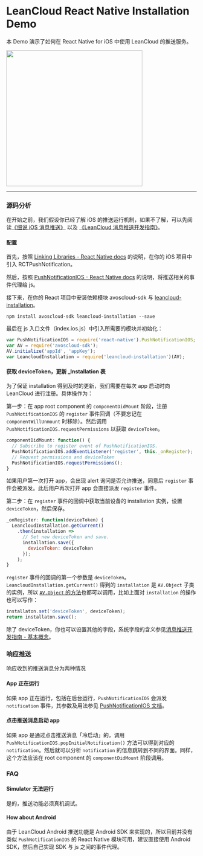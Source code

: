 LeanCloud React Native Installation Demo
====
本 Demo 演示了如何在 React Native for iOS 中使用 LeanCloud 的推送服务。

<img src="https://cloud.githubusercontent.com/assets/175227/11111088/f1dacae0-893f-11e5-88f7-8e1d17b6dad5.png" width="360" />

----
### 源码分析

在开始之前，我们假设你已经了解 iOS 的推送运行机制，如果不了解，可以先阅读[《细说 iOS 消息推送》](https://blog.leancloud.cn/1163/) 以及 [《LeanCloud 消息推送开发指南》](https://leancloud.cn/docs/push_guide.html)。

#### 配置

首先，按照 [Linking Libraries - React Native docs](https://facebook.github.io/react-native/docs/linking-libraries-ios.html#content) 的说明，在你的 iOS 项目中引入 RCTPushNotification。

然后，按照 [PushNotificationIOS - React Native docs](https://facebook.github.io/react-native/docs/pushnotificationios.html#content) 的说明，将推送相关的事件代理给 js。

接下来，在你的 React 项目中安装依赖模块 avoscloud-sdk 与 [leancloud-installation](https://github.com/leancloud/javascript-sdk-installation-plugin)。
```
npm install avoscloud-sdk leancloud-installation --save
```
最后在 js 入口文件（index.ios.js）中引入所需要的模块并初始化：
```javascript
var PushNotificationIOS = require('react-native').PushNotificationIOS;
var AV = require('avoscloud-sdk');
AV.initialize('appId', 'appKey');
var LeancloudInstallation = require('leancloud-installation')(AV);
```

#### 获取 deviceToken，更新 \_Installation 表

为了保证 installation 得到及时的更新，我们需要在每次 app 启动时向 LeanCloud 进行注册。具体操作为：

第一步：在 app root component 的 `componentDidMount` 阶段，注册 `PushNotificationIOS` 的 `register` 事件回调（不要忘记在 `componentWillUnmount` 时移除）。然后调用 `PushNotificationIOS.requestPermissions` 以获取 `deviceToken`。
```javascript
componentDidMount: function() {
  // Subscribe to register event of PushNotificationIOS.
  PushNotificationIOS.addEventListener('register', this._onRegister);
  // Request permissions and deviceToken
  PushNotificationIOS.requestPermissions();
}
```
如果用户第一次打开 app，会出现 alert 询问是否允许推送，同意后 `register` 事件会被派发。此后用户再次打开 app 会直接派发 `register` 事件。

第二步：在 `register` 事件的回调中获取当前设备的 installation 实例，设置 `deviceToken`，然后保存。
```javascript
_onRegister: function(deviceToken) {
  LeancloudInstallation.getCurrent()
    .then(installation =>
      // Set new deviceToken and save.
      installation.save({
        deviceToken: deviceToken
      });
    );
}
```
`register` 事件的回调的第一个参数是 `deviceToken`。`LeancloudInstallation.getCurrent()` 得到的 `installation` 是 `AV.Object` 子类的实例，所以 [`AV.Object` 的方法](https://leancloud.cn/docs/api/javascript/symbols/AV.Object.html)也都可以调用，比如上面对 `installation` 的操作也可以写作：
```javascript
installaton.set('deviceToken', deviceToken);
return installaton.save();
```
除了 deviceToken，你也可以设置其他的字段，系统字段的含义参见[消息推送开发指南 - 基本概念](https://leancloud.cn/docs/push_guide.html#Installation)。

### 响应推送
响应收到的推送消息分为两种情况

#### App 正在运行
如果 app 正在运行，包括在后台运行，`PushNotificationIOS` 会派发 `notification` 事件，其参数及用法参见 [PushNotificationIOS 文档](https://facebook.github.io/react-native/docs/pushnotificationios.html)。

#### 点击推送消息启动 app
如果 app 是通过点击推送消息「冷启动」的，调用 `PushNotificationIOS.popInitialNotification()` 方法可以得到对应的 `notification`。然后就可以分析 `notification` 的信息跳转到不同的界面。同样，这个方法应该在 root component 的 `componentDidMount` 阶段调用。

### FAQ
#### Simulator 无法运行
是的，推送功能必须真机调试。
#### How about Android
由于 LeanCloud Android 推送功能是 Android SDK 来实现的，所以目前并没有类似 `PushNotificationIOS` 的 React Native 模块可用，建议直接使用 Android SDK，然后自己实现 SDK 与 js 之间的事件代理。
